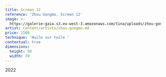 ```yaml
---
title: Screen 12
reference: 'Zhou Gongmo, Screen 12'
image: >-
  https://galerie-gaia.s3.eu-west-3.amazonaws.com/tina/uploads/zhou-gongmo/galerie-gaia-zhou-gongmo-Screen-12.jpg
artist: content/artists/zhou-gongmo.md
price: 1500
technique: 'Huile sur toile '
contextual: true
dimensions:
  height: 50
  width: 70
---
```


2022

